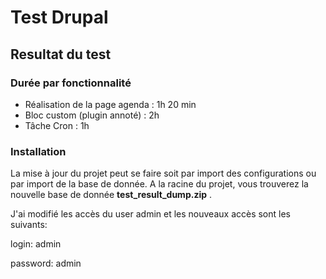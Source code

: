# Test Drupal

## Resultat du test

### Durée par fonctionnalité

* Réalisation de la page agenda : 1h 20 min
* Bloc custom (plugin annoté) : 2h
* Tâche Cron : 1h

### Installation

La mise à jour du projet peut se faire soit par import des configurations ou par import de la base de donnée.
A la racine du projet, vous trouverez la nouvelle base de donnée **test_result_dump.zip** .

J'ai modifié les accès du user admin et les nouveaux accès sont les suivants:

login: admin

password: admin
